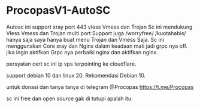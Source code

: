 # ProcopasV1-AutoSC
Autosc ini support xray port 443 vless Vmess dan Trojan
Sc ini mendukung Vless Vmess dan Trojan multi port Support juga /worryfree/ /kuotahabis/
hanya saja saya hanya buat menu Trojan dan Vmess Saja.
Sc ini menggunakan Core xray dan Nginx dalam keadaan mati jadi grpc nya off.
jika ingin aktifkan Grpc nya perbaiki nginx dan aktifkan nginx.

persyatan cert sc ini ip vps terpointing ke cloudflare.

support debian 10 dan linux 20.
Rekomendasi Debian 10.

untuk donasi dan tanya tanya di telegram
@Procopas https://t.me/Procopas

sc ini free dan open source gak di tutupi apalah itu.

